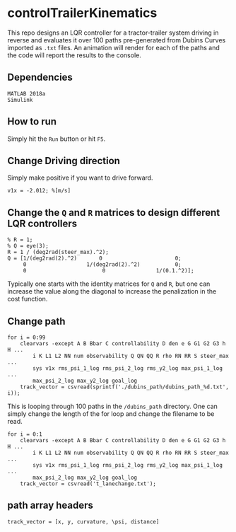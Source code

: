 # controlTrailerKinematics

This repo designs an LQR controller for a tractor-trailer system driving in reverse and evaluates it over 100 paths pre-generated from Dubins Curves imported as `.txt` files. An animation will render for each of the paths and the code will report the results to the console.

## Dependencies
```
MATLAB 2018a
Simulink
```

## How to run

Simply hit the `Run` button or hit `F5`. 

## Change Driving direction
Simply make positive if you want to drive forward.
```
v1x = -2.012; %[m/s]
```

## Change the `Q` and `R` matrices to design different LQR controllers

```
% R = 1;
% Q = eye(3);
R = 1 / (deg2rad(steer_max).^2);
Q = [1/(deg2rad(2).^2)       0                       0;
     0                   1/(deg2rad(2).^2)           0;
     0                        0                1/(0.1.^2)];
```

Typically one starts with the identity matrices for `Q` and `R`, but one can increase the value along the diagonal to increase the penalization in the cost function.

## Change path

```
for i = 0:99
    clearvars -except A B Bbar C controllability D den e G G1 G2 G3 h H ...
        i K L1 L2 NN num observability Q QN QQ R rho RN RR S steer_max ... 
        sys v1x rms_psi_1_log rms_psi_2_log rms_y2_log max_psi_1_log ...
        max_psi_2_log max_y2_log goal_log 
    track_vector = csvread(sprintf('./dubins_path/dubins_path_%d.txt', i));
```

This is looping through 100 paths in the `/dubins_path` directory. One can simply change the length of the for loop and change the filename to be read.

```
for i = 0:1
    clearvars -except A B Bbar C controllability D den e G G1 G2 G3 h H ...
        i K L1 L2 NN num observability Q QN QQ R rho RN RR S steer_max ... 
        sys v1x rms_psi_1_log rms_psi_2_log rms_y2_log max_psi_1_log ...
        max_psi_2_log max_y2_log goal_log 
    track_vector = csvread('t_lanechange.txt');
```

## path array headers
```
track_vector = [x, y, curvature, \psi, distance]
```
